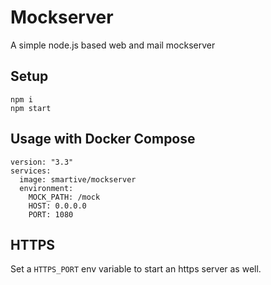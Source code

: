 # Mockserver

A simple node.js based web and mail mockserver

## Setup

```
npm i
npm start
```

## Usage with Docker Compose

```
version: "3.3"
services:
  image: smartive/mockserver
  environment:
    MOCK_PATH: /mock
    HOST: 0.0.0.0
    PORT: 1080
```

## HTTPS

Set a `HTTPS_PORT` env variable to start an https server as well.
